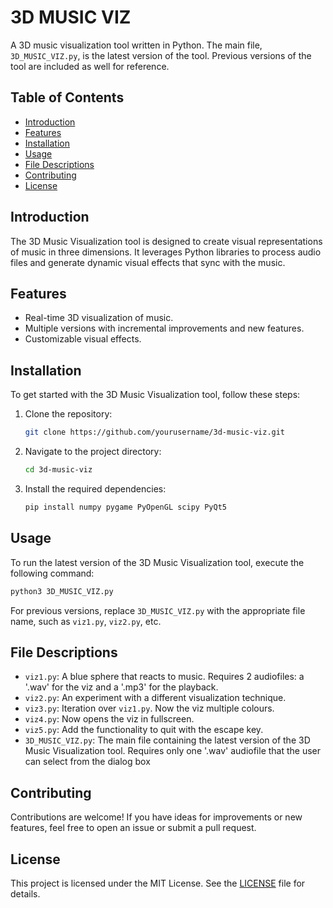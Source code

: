 # 3D MUSIC VIZ

A 3D music visualization tool written in Python. The main file, `3D_MUSIC_VIZ.py`, is the latest version of the tool. Previous versions of the tool are included as well for reference.

## Table of Contents

- [Introduction](#introduction)
- [Features](#features)
- [Installation](#installation)
- [Usage](#usage)
- [File Descriptions](#file-descriptions)
- [Contributing](#contributing)
- [License](#license)

## Introduction

The 3D Music Visualization tool is designed to create visual representations of music in three dimensions. It leverages Python libraries to process audio files and generate dynamic visual effects that sync with the music.

## Features

- Real-time 3D visualization of music.
- Multiple versions with incremental improvements and new features.
- Customizable visual effects.

## Installation

To get started with the 3D Music Visualization tool, follow these steps:

1. Clone the repository:
    ```bash
    git clone https://github.com/yourusername/3d-music-viz.git
    ```
2. Navigate to the project directory:
    ```bash
    cd 3d-music-viz
    ```
3. Install the required dependencies:
    ```bash
    pip install numpy pygame PyOpenGL scipy PyQt5
    ```

## Usage

To run the latest version of the 3D Music Visualization tool, execute the following command:

```bash
python3 3D_MUSIC_VIZ.py
```

For previous versions, replace `3D_MUSIC_VIZ.py` with the appropriate file name, such as `viz1.py`, `viz2.py`, etc.

## File Descriptions

- `viz1.py`: A blue sphere that reacts to music. Requires 2 audiofiles: a '.wav' for the viz and a '.mp3' for the playback.
- `viz2.py`: An experiment with a different visualization technique.
- `viz3.py`: Iteration over `viz1.py`. Now the viz multiple colours.
- `viz4.py`: Now opens the viz in fullscreen.
- `viz5.py`: Add the functionality to quit with the escape key.
- `3D_MUSIC_VIZ.py`: The main file containing the latest version of the 3D Music Visualization tool. Requires only one '.wav' audiofile that the user can select from the dialog box

## Contributing

Contributions are welcome! If you have ideas for improvements or new features, feel free to open an issue or submit a pull request.

## License

This project is licensed under the MIT License. See the [LICENSE](LICENSE) file for details.
